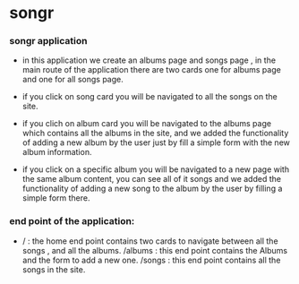 # songr
### songr application

 - in this application we create an albums page and songs page , in the main route of the application there are two cards one for albums page and one for all songs page.

  -  if you click on song card you will be navigated to all the songs on the site.

   - if you clich on album card you will be navigated to the albums page which contains all the albums in the site, and we added the functionality of adding a new album by the user just by fill a simple form with the new album information.

  -  if you click on a specific album you will be navigated to a new page with the same album content, you can see all of it songs and we added the functionality of adding a new song to the album by the user by filling a simple form there.

### end point of the application:

* / : the home end point contains two cards to navigate between all the songs , and all the albums. /albums : this end point contains the Albums and the form to add a new one. /songs : this end point contains all the songs in the site.
